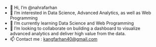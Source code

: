 - 👋 Hi, I’m @nahrafarhan
- 👀 I’m interested in Data Science, Advanced Analytics, as well as Web Programming
- 🌱 I’m currently learning Data Science and Web Programming
- 💞️ I’m looking to collaborate on building a dashboard to visualize advanced analytics and deliver high value from the data.
- 📫 Contact me : kangfarhan40@gmail.com

<!---
nahrafarhan/nahrafarhan is a ✨ special ✨ repository because its `README.md` (this file) appears on your GitHub profile.
You can click the Preview link to take a look at your changes.
--->
